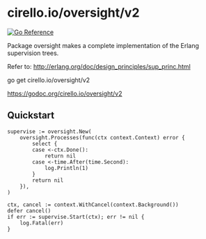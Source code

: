 # cirello.io/oversight/v2

[![Go Reference](https://pkg.go.dev/badge/cirello.io/oversight/v2.svg)](https://pkg.go.dev/cirello.io/oversight/v2)

Package oversight makes a complete implementation of the Erlang supervision
trees.

Refer to: http://erlang.org/doc/design_principles/sup_princ.html

go get cirello.io/oversight/v2

https://godoc.org/cirello.io/oversight/v2


## Quickstart
```
supervise := oversight.New(
	oversight.Processes(func(ctx context.Context) error {
		select {
		case <-ctx.Done():
			return nil
		case <-time.After(time.Second):
			log.Println(1)
		}
		return nil
	}),
)

ctx, cancel := context.WithCancel(context.Background())
defer cancel()
if err := supervise.Start(ctx); err != nil {
	log.Fatal(err)
}
```
